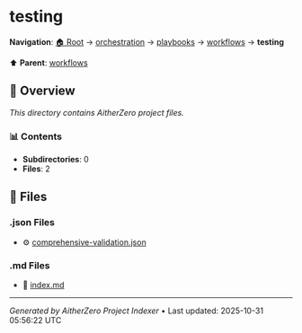 # testing

**Navigation**: [🏠 Root](../../../../index.md) → [orchestration](../../../index.md) → [playbooks](../../index.md) → [workflows](../index.md) → **testing**

⬆️ **Parent**: [workflows](../index.md)

## 📖 Overview

*This directory contains AitherZero project files.*

### 📊 Contents

- **Subdirectories**: 0
- **Files**: 2

## 📄 Files

### .json Files

- ⚙️ [comprehensive-validation.json](./comprehensive-validation.json)

### .md Files

- 📝 [index.md](./index.md)

---

*Generated by AitherZero Project Indexer* • Last updated: 2025-10-31 05:56:22 UTC

